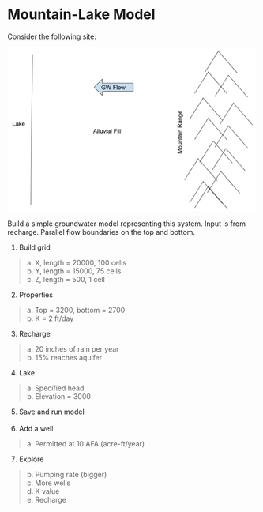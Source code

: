 # Mountain-Lake Model


Consider the following site:

![mtn_range.png](images/mtn_range.png)

Build a simple groundwater model representing this system. Input is from recharge. Parallel flow boundaries on the top and bottom.

1. Build grid
>a. X, length = 20000, 100 cells<br>
>b. Y, length = 15000, 75 cells<br>
>c. Z, length = 500, 1 cell<br>

2. Properties
>a. Top = 3200, bottom = 2700<br>
>b. K = 2 ft/day<br>

3. Recharge
>a. 20 inches of rain per year<br>
>b. 15% reaches aquifer

4. Lake
>a. Specified head<br>
>b. Elevation = 3000

5. Save and run model<br><br>
6. Add a well
>a. Permitted at 10 AFA (acre-ft/year)

7. Explore
>b. Pumping rate (bigger)<br>
>c. More wells<br>
>d. K value<br>
>e. Recharge